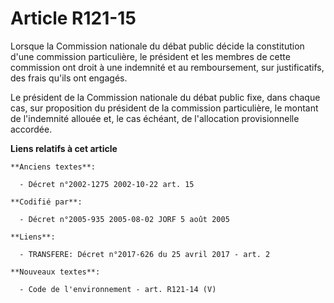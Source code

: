 # Article R121-15

Lorsque la Commission nationale du débat public décide la constitution d'une commission particulière, le président et les
membres de cette commission ont droit à une indemnité et au remboursement, sur justificatifs, des frais qu'ils ont engagés.

Le président de la Commission nationale du débat public fixe, dans chaque cas, sur proposition du président de la commission
particulière, le montant de l'indemnité allouée et, le cas échéant, de l'allocation provisionnelle accordée.

**Liens relatifs à cet article**

	**Anciens textes**:

	  - Décret n°2002-1275 2002-10-22 art. 15

	**Codifié par**:

	  - Décret n°2005-935 2005-08-02 JORF 5 août 2005

	**Liens**:

	  - TRANSFERE: Décret n°2017-626 du 25 avril 2017 - art. 2

	**Nouveaux textes**:

	  - Code de l'environnement - art. R121-14 (V)
